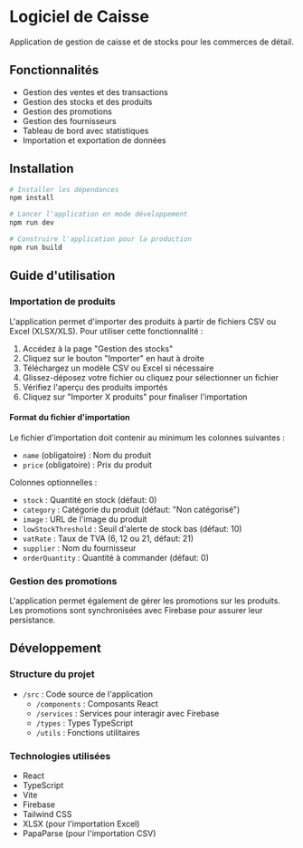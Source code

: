 # Logiciel de Caisse

Application de gestion de caisse et de stocks pour les commerces de détail.

## Fonctionnalités

- Gestion des ventes et des transactions
- Gestion des stocks et des produits
- Gestion des promotions
- Gestion des fournisseurs
- Tableau de bord avec statistiques
- Importation et exportation de données

## Installation

```bash
# Installer les dépendances
npm install

# Lancer l'application en mode développement
npm run dev

# Construire l'application pour la production
npm run build
```

## Guide d'utilisation

### Importation de produits

L'application permet d'importer des produits à partir de fichiers CSV ou Excel (XLSX/XLS). Pour utiliser cette fonctionnalité :

1. Accédez à la page "Gestion des stocks"
2. Cliquez sur le bouton "Importer" en haut à droite
3. Téléchargez un modèle CSV ou Excel si nécessaire
4. Glissez-déposez votre fichier ou cliquez pour sélectionner un fichier
5. Vérifiez l'aperçu des produits importés
6. Cliquez sur "Importer X produits" pour finaliser l'importation

#### Format du fichier d'importation

Le fichier d'importation doit contenir au minimum les colonnes suivantes :
- `name` (obligatoire) : Nom du produit
- `price` (obligatoire) : Prix du produit

Colonnes optionnelles :
- `stock` : Quantité en stock (défaut: 0)
- `category` : Catégorie du produit (défaut: "Non catégorisé")
- `image` : URL de l'image du produit
- `lowStockThreshold` : Seuil d'alerte de stock bas (défaut: 10)
- `vatRate` : Taux de TVA (6, 12 ou 21, défaut: 21)
- `supplier` : Nom du fournisseur
- `orderQuantity` : Quantité à commander (défaut: 0)

### Gestion des promotions

L'application permet également de gérer les promotions sur les produits. Les promotions sont synchronisées avec Firebase pour assurer leur persistance.

## Développement

### Structure du projet

- `/src` : Code source de l'application
  - `/components` : Composants React
  - `/services` : Services pour interagir avec Firebase
  - `/types` : Types TypeScript
  - `/utils` : Fonctions utilitaires

### Technologies utilisées

- React
- TypeScript
- Vite
- Firebase
- Tailwind CSS
- XLSX (pour l'importation Excel)
- PapaParse (pour l'importation CSV)
